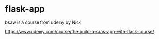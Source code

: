 # flask-app

bsaw is a course from udemy by Nick

https://www.udemy.com/course/the-build-a-saas-app-with-flask-course/
